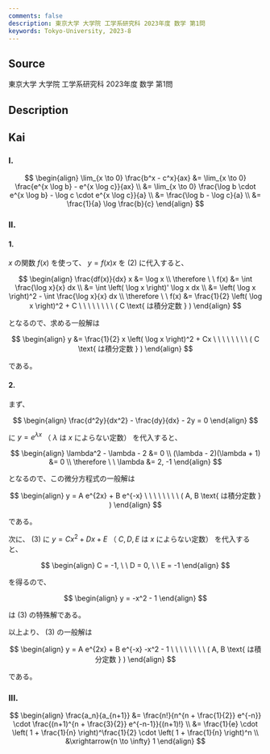 ```yaml
---
comments: false
description: 東京大学 大学院 工学系研究科 2023年度 数学 第1問
keywords: Tokyo-University, 2023-8
---
```


## Source
東京大学 大学院 工学系研究科 2023年度 数学 第1問

## Description

## Kai
### I.

$$
\begin{align}
\lim_{x \to 0} \frac{b^x - c^x}{ax}
&= \lim_{x \to 0} \frac{e^{x \log b} - e^{x \log c}}{ax}
\\
&= \lim_{x \to 0}
\frac{\log b \cdot e^{x \log b} - \log c \cdot e^{x \log c}}{a}
\\
&= \frac{\log b - \log c}{a}
\\
&= \frac{1}{a} \log \frac{b}{c}
\end{align}
$$

### II.
#### 1.
$x$ の関数 $f(x)$ を使って、 $y=f(x)x$ を (2) に代入すると、

$$
\begin{align}
\frac{df(x)}{dx} x &= \log x
\\
\therefore \ \ 
f(x)
&= \int \frac{\log x}{x} dx
\\
&= \int \left( \log x \right)' \log x dx
\\
&= \left( \log x \right)^2 - \int \frac{\log x}{x} dx
\\
\therefore \ \ 
f(x) &= \frac{1}{2} \left( \log x \right)^2 + C
\ \ \ \ \ \ \ \ ( C \text{ は積分定数 } )
\end{align}
$$

となるので、求める一般解は

$$
\begin{align}
y &= \frac{1}{2} x \left( \log x \right)^2 + Cx
\ \ \ \ \ \ \ \ ( C \text{ は積分定数 } )
\end{align}
$$

である。

#### 2.
まず、

$$
\begin{align}
\frac{d^2y}{dx^2} - \frac{dy}{dx} - 2y = 0
\end{align}
$$

に $y=e^{\lambda x}$ （ $\lambda$ は $x$ によらない定数）
を代入すると、

$$
\begin{align}
\lambda^2 - \lambda - 2 &= 0
\\
(\lambda - 2)(\lambda + 1) &= 0
\\
\therefore \ \ \lambda &= 2, -1
\end{align}
$$

となるので、この微分方程式の一般解は

$$
\begin{align}
y = A e^{2x} + B e^{-x}
\ \ \ \ \ \ \ \ ( A, B \text{ は積分定数 } )
\end{align}
$$

である。

次に、 (3) に $y=Cx^2+Dx+E$ （ $C,D,E$ は $x$ によらない定数） を代入すると、

$$
\begin{align}
C = -1, \ \ D = 0, \ \ E = -1
\end{align}
$$

を得るので、

$$
\begin{align}
y = -x^2 - 1
\end{align}
$$

は (3) の特殊解である。

以上より、 (3) の一般解は

$$
\begin{align}
y = A e^{2x} + B e^{-x} -x^2 - 1
\ \ \ \ \ \ \ \ ( A, B \text{ は積分定数 } )
\end{align}
$$

である。

### III.

$$
\begin{align}
\frac{a_n}{a_{n+1}}
&= \frac{n!}{n^{n + \frac{1}{2}} e^{-n}}
\cdot \frac{(n+1)^{n + \frac{3}{2}} e^{-n-1}}{(n+1)!}
\\
&= \frac{1}{e} \cdot \left( 1 + \frac{1}{n} \right)^\frac{1}{2}
\cdot \left( 1 + \frac{1}{n} \right)^n
\\
&\xrightarrow{n \to \infty} 1
\end{align}
$$